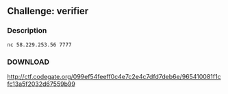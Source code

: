 ## Challenge: verifier

### Description

```
nc 58.229.253.56 7777
```

### DOWNLOAD

http://ctf.codegate.org/099ef54feeff0c4e7c2e4c7dfd7deb6e/965410081f1cfc13a5f2032d67559b99

